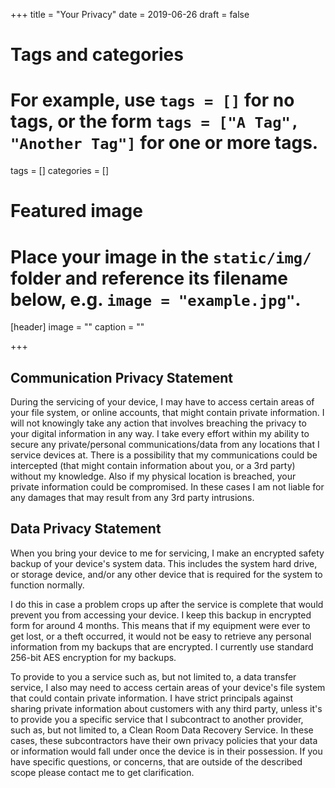 +++
title = "Your Privacy"
date = 2019-06-26
draft = false

# Tags and categories
# For example, use `tags = []` for no tags, or the form `tags = ["A Tag", "Another Tag"]` for one or more tags.
tags = []
categories = []

# Featured image
# Place your image in the `static/img/` folder and reference its filename below, e.g. `image = "example.jpg"`.
[header]
image = ""
caption = ""

+++

## Communication Privacy Statement
During the servicing of your device, I may have to access certain areas of your file system, or online accounts, that might contain private information. I will not knowingly take any action that involves breaching the privacy to your digital information in any way. I take every effort within my ability to secure any private/personal communications/data from any locations that I service devices at. There is a possibility that my communications could be intercepted (that might contain information about you, or a 3rd party) without my knowledge. Also if my physical location is breached, your private information could be compromised. In these cases I am not liable for any damages that may result from any 3rd party intrusions.

## Data Privacy Statement
When you bring your device to me for servicing, I make an encrypted safety backup of your device's system data. This includes the system hard drive, or storage device, and/or any other device that is required for the system to function normally.

I do this in case a problem crops up after the service is complete that would prevent you from accessing your device. I keep this backup in encrypted form for around 4 months. This means that if my equipment were ever to get lost, or a theft occurred, it would not be easy to retrieve any personal information from my backups that are encrypted. I currently use standard 256-bit AES encryption for my backups.

To provide to you a service such as, but not limited to, a data transfer service, I also may need to access certain areas of your device's file system that could contain private information. I have strict principals against sharing private information about customers with any third party, unless it's to provide you a specific service that I subcontract to another provider, such as, but not limited to, a Clean Room Data Recovery Service. In these cases, these subcontractors have their own privacy policies that your data or information would fall under once the device is in their possession. If you have specific questions, or concerns, that are outside of the described scope please contact me to get clarification.
